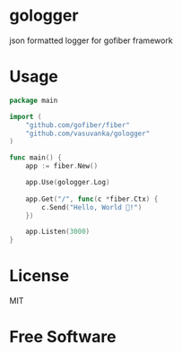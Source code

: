 # gologger
json formatted logger for gofiber framework

# Usage
```go
package main

import (
	"github.com/gofiber/fiber"
	"github.com/vasuvanka/gologger"
)

func main() {
	app := fiber.New()

	app.Use(gologger.Log)
	
	app.Get("/", func(c *fiber.Ctx) {
		c.Send("Hello, World 👋!")
	})

	app.Listen(3000)
}
```

# License
MIT

# Free Software
